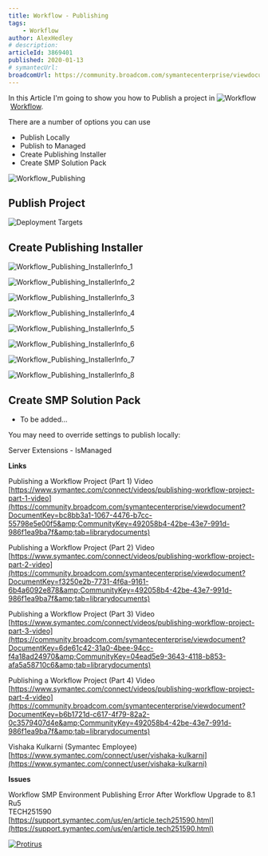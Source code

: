 ```yaml
---
title: Workflow - Publishing
tags:
    - Workflow
author: AlexHedley
# description: 
articleId: 3869401
published: 2020-01-13
# symantecUrl:
broadcomUrl: https://community.broadcom.com/symantecenterprise/viewdocument/workflow-publishing?CommunityKey=04ead5e9-3643-4118-b853-afa5a58710c6&tab=librarydocuments
---
```


In this Article I'm going to show you how to Publish a project in ![Workflow](images\Workflow.png) [Workflow](https://support.symantec.com/en_US/defaultProductLanding.56410.html).

There are a number of options you can use
  
- Publish Locally
- Publish to Managed
- Create Publishing Installer
- Create SMP Solution Pack

![Workflow_Publishing](images\Workflow_Publishing.png)
  
## Publish Project
  
![Deployment Targets](images\Workflow_Publishing_DeploymentTargets.png)

## Create Publishing Installer
  
![Workflow_Publishing_InstallerInfo_1](images\Workflow_Publishing_InstallerInfo_1.png)
  
![Workflow_Publishing_InstallerInfo_2](images\Workflow_Publishing_InstallerInfo_2.png)

![Workflow_Publishing_InstallerInfo_3](images\Workflow_Publishing_InstallerInfo_3.png)

![Workflow_Publishing_InstallerInfo_4](images\Workflow_Publishing_InstallerInfo_4.png)

![Workflow_Publishing_InstallerInfo_5](images\Workflow_Publishing_InstallerInfo_5.png)

![Workflow_Publishing_InstallerInfo_6](images\Workflow_Publishing_InstallerInfo_6.png)

![Workflow_Publishing_InstallerInfo_7](images\Workflow_Publishing_InstallerInfo_7.png)

![Workflow_Publishing_InstallerInfo_8](images\Workflow_Publishing_InstallerInfo_8.png)

## Create SMP Solution Pack

- To be added...

You may need to override settings to publish locally:
  
Server Extensions - IsManaged

**Links**
  
Publishing a Workflow Project (Part 1) Video  
[https://www.symantec.com/connect/videos/publishing-workflow-project-part-1-video](https://community.broadcom.com/symantecenterprise/viewdocument?DocumentKey=bc8bb3a1-1067-4476-b7cc-55798e5e00f5&amp;CommunityKey=492058b4-42be-43e7-991d-986f1ea9ba7f&amp;tab=librarydocuments)
  
Publishing a Workflow Project (Part 2) Video  
[https://www.symantec.com/connect/videos/publishing-workflow-project-part-2-video](https://community.broadcom.com/symantecenterprise/viewdocument?DocumentKey=f3250e2b-7731-4f6a-9161-6b4a6092e878&amp;CommunityKey=492058b4-42be-43e7-991d-986f1ea9ba7f&amp;tab=librarydocuments)
  
Publishing a Workflow Project (Part 3) Video  
[https://www.symantec.com/connect/videos/publishing-workflow-project-part-3-video](https://community.broadcom.com/symantecenterprise/viewdocument?DocumentKey=6de61c42-31a0-4bee-94cc-f4a18ad24970&amp;CommunityKey=04ead5e9-3643-4118-b853-afa5a58710c6&amp;tab=librarydocuments)
  
Publishing a Workflow Project (Part 4) Video  
[https://www.symantec.com/connect/videos/publishing-workflow-project-part-4-video](https://community.broadcom.com/symantecenterprise/viewdocument?DocumentKey=b6b1721d-c617-4f79-82a2-0c3579407d4e&amp;CommunityKey=492058b4-42be-43e7-991d-986f1ea9ba7f&amp;tab=librarydocuments)
  
Vishaka Kulkarni (Symantec Employee)  
[https://www.symantec.com/connect/user/vishaka-kulkarni](https://www.symantec.com/connect/user/vishaka-kulkarni)

**Issues**
  
Workflow SMP Environment Publishing Error After Workflow Upgrade to 8.1 Ru5  
TECH251590  
[https://support.symantec.com/us/en/article.tech251590.html](https://support.symantec.com/us/en/article.tech251590.html)

[![Protirus](images\Protirus.png)](https://www.protirus.com/)
